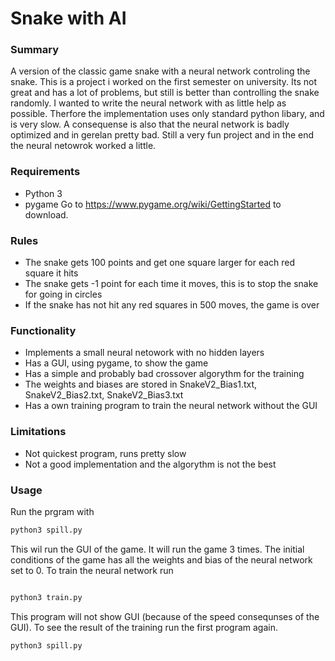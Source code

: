 # Snake with AI

### Summary
A version of the classic game snake with a neural network controling the snake. This is a project i worked on the first semester on university. Its not great and has a lot of problems, but still is better than controlling the snake randomly.
I wanted to write the neural network with as little help as possible. Therfore the implementation uses only standard python libary, and is very slow. A consequense is also that the neural network is badly optimized and in gerelan pretty bad.
Still a very fun project and in the end the neural netowrok worked a little.

### Requirements
- Python 3
- pygame
	Go to https://www.pygame.org/wiki/GettingStarted to download.

### Rules
- The snake gets 100 points and get one square larger for each red square it hits
- The snake gets -1 point for each time it moves, this is to stop the snake for going in circles
- If the snake has not hit any red squares in 500 moves, the game is over

### Functionality
- Implements a small neural netowork with no hidden layers
- Has a GUI, using pygame, to show the game
- Has a simple and probably bad crossover algorythm for the training
- The weights and biases are stored in SnakeV2_Bias1.txt, SnakeV2_Bias2.txt, SnakeV2_Bias3.txt
- Has a own training program to train the neural network without the GUI

### Limitations
- Not quickest program, runs pretty slow
- Not a good implementation and the algorythm is not the best

### Usage
Run the prgram with

```Python
python3 spill.py

```

This wil run the GUI of the game. It will run the game 3 times. The initial conditions of the game has all the weights and bias of the neural network set to 0. To train the neural network run

```Python

python3 train.py

```

This program will not show GUI (because of the speed consequnses of the GUI).
To see the result of the training run the first program again.

```Python
python3 spill.py

```



